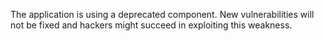 The application is using a deprecated component. New vulnerabilities will not be fixed and hackers might succeed in exploiting this weakness.